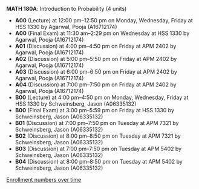 **MATH 180A**: Introduction to Probability (4 units)

- **A00** (Lecture) at 12:00 pm–12:50 pm on Monday, Wednesday, Friday at HSS 1330 by Agarwal, Pooja (A16712174)
- **A00** (Final Exam) at 11:30 am–2:29 pm on Wednesday at HSS 1330 by Agarwal, Pooja (A16712174)
- **A01** (Discussion) at 4:00 pm–4:50 pm on Friday at APM 2402 by Agarwal, Pooja (A16712174)
- **A02** (Discussion) at 5:00 pm–5:50 pm on Friday at APM 2402 by Agarwal, Pooja (A16712174)
- **A03** (Discussion) at 6:00 pm–6:50 pm on Friday at APM 2402 by Agarwal, Pooja (A16712174)
- **A04** (Discussion) at 7:00 pm–7:50 pm on Friday at APM 2402 by Agarwal, Pooja (A16712174)
- **B00** (Lecture) at 4:00 pm–4:50 pm on Monday, Wednesday, Friday at HSS 1330 by Schweinsberg, Jason (A06335132)
- **B00** (Final Exam) at 3:00 pm–5:59 pm on Friday at HSS 1330 by Schweinsberg, Jason (A06335132)
- **B01** (Discussion) at 7:00 pm–7:50 pm on Tuesday at APM 7321 by Schweinsberg, Jason (A06335132)
- **B02** (Discussion) at 8:00 pm–8:50 pm on Tuesday at APM 7321 by Schweinsberg, Jason (A06335132)
- **B03** (Discussion) at 7:00 pm–7:50 pm on Tuesday at APM 5402 by Schweinsberg, Jason (A06335132)
- **B04** (Discussion) at 8:00 pm–8:50 pm on Tuesday at APM 5402 by Schweinsberg, Jason (A06335132)

[Enrollment numbers over time](./MATH180A.tsv)
